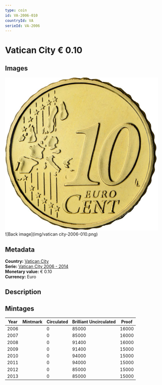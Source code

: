 ```yaml
---
type: coin
id: VA-2006-010
countryId: VA
serieId: VA-2006
---
```


# Vatican City € 0.10

## Images

![Front image](../../../img/common-2002-010.png) ![Back image](img/vatican city-2006-010.png)

## Metadata

**Country:** [Vatican City](../index.md)\
**Serie:** [Vatican City 2006 - 2014](index.md)\
**Monetary value:** € 0.10\
**Currency:** Euro

## Description


## Mintages

| Year | Mintmark | Circulated | Brilliant Uncirculated | Proof |
| ---- | -------- | ---------- | ---------------------- | ----- |
| 2006 |  | 0| 85000 | 16000 |
| 2007 |  | 0| 85000 | 16000 |
| 2008 |  | 0| 91400 | 16000 |
| 2009 |  | 0| 91400 | 15000 |
| 2010 |  | 0| 94000 | 15000 |
| 2011 |  | 0| 94000 | 15000 |
| 2012 |  | 0| 85000 | 15000 |
| 2013 |  | 0| 85000 | 15000 |
